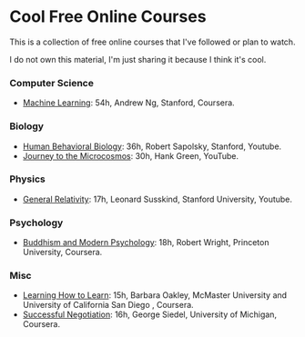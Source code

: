 # Cool Free Online Courses
This is a collection of free online courses that I've followed or plan to watch.

I do not own this material, I'm just sharing it because I think it's cool.

### Computer Science
- [Machine Learning](https://www.coursera.org/learn/machine-learning "Machine Learning"): 54h, Andrew Ng, Stanford, Coursera.

### Biology
- [Human Behavioral Biology](https://www.youtube.com/playlist?list=PL848F2368C90DDC3D "Human Behavioral Biology"): 36h, Robert Sapolsky, Stanford, Youtube.
- [Journey to the Microcosmos](https://www.youtube.com/channel/UCBbnbBWJtwsf0jLGUwX5Q3g "Journey to the Microcosmos"): 30h, Hank Green, YouTube.

### Physics
- [General Relativity](https://www.youtube.com/playlist?list=PLpGHT1n4-mAvcXwzOIz3dHnGZaQP1LEib "General Relativity"): 17h, Leonard Susskind, Stanford University, Youtube.

### Psychology
- [Buddhism and Modern Psychology](https://www.coursera.org/learn/science-of-meditation "Buddhism and Modern Psychology"): 18h, Robert Wright, Princeton University, Coursera.

### Misc
- [Learning How to Learn](https://www.coursera.org/learn/learning-how-to-learn "Learning How to Learn"): 15h, Barbara Oakley, McMaster University and University of California San Diego , Coursera.
- [Successful Negotiation](https://www.coursera.org/learn/negotiation-skills "Successful Negotiation"): 16h, George Siedel, University of Michigan, Coursera.
